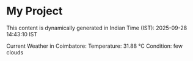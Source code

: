# My Project

This content is dynamically generated in Indian Time (IST): 2025-09-28 14:43:10 IST


Current Weather in Coimbatore:
Temperature: 31.88 °C
Condition: few clouds
